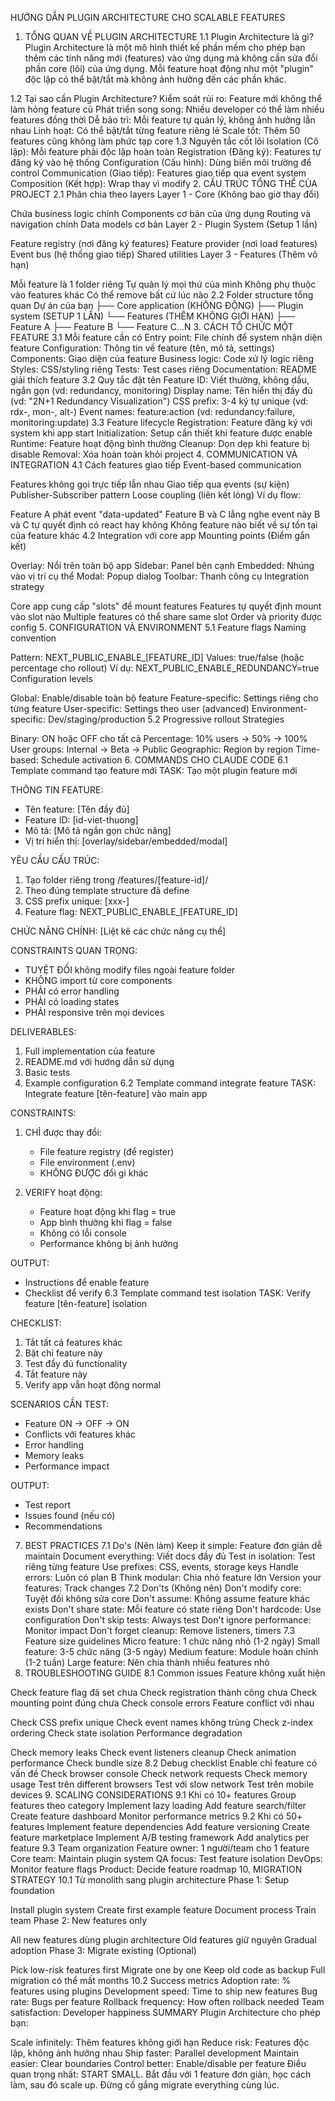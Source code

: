 HƯỚNG DẪN PLUGIN ARCHITECTURE CHO SCALABLE FEATURES
1. TỔNG QUAN VỀ PLUGIN ARCHITECTURE
1.1 Plugin Architecture là gì?
Plugin Architecture là một mô hình thiết kế phần mềm cho phép bạn thêm các tính năng mới (features) vào ứng dụng mà không cần sửa đổi phần core (lõi) của ứng dụng. Mỗi feature hoạt động như một "plugin" độc lập có thể bật/tắt mà không ảnh hưởng đến các phần khác.

1.2 Tại sao cần Plugin Architecture?
Kiểm soát rủi ro: Feature mới không thể làm hỏng feature cũ
Phát triển song song: Nhiều developer có thể làm nhiều features đồng thời
Dễ bảo trì: Mỗi feature tự quản lý, không ảnh hưởng lẫn nhau
Linh hoạt: Có thể bật/tắt từng feature riêng lẻ
Scale tốt: Thêm 50 features cũng không làm phức tạp core
1.3 Nguyên tắc cốt lõi
Isolation (Cô lập): Mỗi feature phải độc lập hoàn toàn
Registration (Đăng ký): Features tự đăng ký vào hệ thống
Configuration (Cấu hình): Dùng biến môi trường để control
Communication (Giao tiếp): Features giao tiếp qua event system
Composition (Kết hợp): Wrap thay vì modify
2. CẤU TRÚC TỔNG THỂ CỦA PROJECT
2.1 Phân chia theo layers
Layer 1 - Core (Không bao giờ thay đổi)

Chứa business logic chính
Components cơ bản của ứng dụng
Routing và navigation chính
Data models cơ bản
Layer 2 - Plugin System (Setup 1 lần)

Feature registry (nơi đăng ký features)
Feature provider (nơi load features)
Event bus (hệ thống giao tiếp)
Shared utilities
Layer 3 - Features (Thêm vô hạn)

Mỗi feature là 1 folder riêng
Tự quản lý mọi thứ của mình
Không phụ thuộc vào features khác
Có thể remove bất cứ lúc nào
2.2 Folder structure tổng quan
Dự án của bạn
├── Core application (KHÔNG ĐỘNG)
├── Plugin system (SETUP 1 LẦN)
└── Features (THÊM KHÔNG GIỚI HẠN)
    ├── Feature A
    ├── Feature B
    └── Feature C...N
3. CÁCH TỔ CHỨC MỘT FEATURE
3.1 Mỗi feature cần có
Entry point: File chính để system nhận diện feature
Configuration: Thông tin về feature (tên, mô tả, settings)
Components: Giao diện của feature
Business logic: Code xử lý logic riêng
Styles: CSS/styling riêng
Tests: Test cases riêng
Documentation: README giải thích feature
3.2 Quy tắc đặt tên
Feature ID: Viết thường, không dấu, ngắn gọn (vd: redundancy, monitoring)
Display name: Tên hiển thị đầy đủ (vd: "2N+1 Redundancy Visualization")
CSS prefix: 3-4 ký tự unique (vd: rdx-, mon-, alt-)
Event names: feature:action (vd: redundancy:failure, monitoring:update)
3.3 Feature lifecycle
Registration: Feature đăng ký với system khi app start
Initialization: Setup cần thiết khi feature được enable
Runtime: Feature hoạt động bình thường
Cleanup: Dọn dẹp khi feature bị disable
Removal: Xóa hoàn toàn khỏi project
4. COMMUNICATION VÀ INTEGRATION
4.1 Cách features giao tiếp
Event-based communication

Features không gọi trực tiếp lẫn nhau
Giao tiếp qua events (sự kiện)
Publisher-Subscriber pattern
Loose coupling (liên kết lỏng)
Ví dụ flow:

Feature A phát event "data-updated"
Feature B và C lắng nghe event này
B và C tự quyết định có react hay không
Không feature nào biết về sự tồn tại của feature khác
4.2 Integration với core app
Mounting points (Điểm gắn kết)

Overlay: Nổi trên toàn bộ app
Sidebar: Panel bên cạnh
Embedded: Nhúng vào vị trí cụ thể
Modal: Popup dialog
Toolbar: Thanh công cụ
Integration strategy

Core app cung cấp "slots" để mount features
Features tự quyết định mount vào slot nào
Multiple features có thể share same slot
Order và priority được config
5. CONFIGURATION VÀ ENVIRONMENT
5.1 Feature flags
Naming convention

Pattern: NEXT_PUBLIC_ENABLE_[FEATURE_ID]
Values: true/false (hoặc percentage cho rollout)
Ví dụ: NEXT_PUBLIC_ENABLE_REDUNDANCY=true
Configuration levels

Global: Enable/disable toàn bộ feature
Feature-specific: Settings riêng cho từng feature
User-specific: Settings theo user (advanced)
Environment-specific: Dev/staging/production
5.2 Progressive rollout
Strategies

Binary: ON hoặc OFF cho tất cả
Percentage: 10% users → 50% → 100%
User groups: Internal → Beta → Public
Geographic: Region by region
Time-based: Schedule activation
6. COMMANDS CHO CLAUDE CODE
6.1 Template command tạo feature mới
TASK: Tạo một plugin feature mới

THÔNG TIN FEATURE:
- Tên feature: [Tên đầy đủ]
- Feature ID: [id-viet-thuong]
- Mô tả: [Mô tả ngắn gọn chức năng]
- Vị trí hiển thị: [overlay/sidebar/embedded/modal]

YÊU CẦU CẤU TRÚC:
1. Tạo folder riêng trong /features/[feature-id]/
2. Theo đúng template structure đã define
3. CSS prefix unique: [xxx-]
4. Feature flag: NEXT_PUBLIC_ENABLE_[FEATURE_ID]

CHỨC NĂNG CHÍNH:
[Liệt kê các chức năng cụ thể]

CONSTRAINTS QUAN TRỌNG:
- TUYỆT ĐỐI không modify files ngoài feature folder
- KHÔNG import từ core components
- PHẢI có error handling
- PHẢI có loading states
- PHẢI responsive trên mọi devices

DELIVERABLES:
1. Full implementation của feature
2. README.md với hướng dẫn sử dụng
3. Basic tests
4. Example configuration
6.2 Template command integrate feature
TASK: Integrate feature [tên-feature] vào main app

CONSTRAINTS:
1. CHỈ được thay đổi:
   - File feature registry (để register)
   - File environment (.env)
   - KHÔNG ĐƯỢC đổi gì khác

2. VERIFY hoạt động:
   - Feature hoạt động khi flag = true
   - App bình thường khi flag = false
   - Không có lỗi console
   - Performance không bị ảnh hưởng

OUTPUT:
- Instructions để enable feature
- Checklist để verify
6.3 Template command test isolation
TASK: Verify feature [tên-feature] isolation

CHECKLIST:
1. Tắt tất cả features khác
2. Bật chỉ feature này
3. Test đầy đủ functionality
4. Tắt feature này
5. Verify app vẫn hoạt động normal

SCENARIOS CẦN TEST:
- Feature ON → OFF → ON
- Conflicts với features khác
- Error handling
- Memory leaks
- Performance impact

OUTPUT:
- Test report
- Issues found (nếu có)
- Recommendations
7. BEST PRACTICES
7.1 Do's (Nên làm)
Keep it simple: Feature đơn giản dễ maintain
Document everything: Viết docs đầy đủ
Test in isolation: Test riêng từng feature
Use prefixes: CSS, events, storage keys
Handle errors: Luôn có plan B
Think modular: Chia nhỏ feature lớn
Version your features: Track changes
7.2 Don'ts (Không nên)
Don't modify core: Tuyệt đối không sửa core
Don't assume: Không assume feature khác exists
Don't share state: Mỗi feature có state riêng
Don't hardcode: Use configuration
Don't skip tests: Always test
Don't ignore performance: Monitor impact
Don't forget cleanup: Remove listeners, timers
7.3 Feature size guidelines
Micro feature: 1 chức năng nhỏ (1-2 ngày)
Small feature: 3-5 chức năng (3-5 ngày)
Medium feature: Module hoàn chỉnh (1-2 tuần)
Large feature: Nên chia thành nhiều features nhỏ
8. TROUBLESHOOTING GUIDE
8.1 Common issues
Feature không xuất hiện

Check feature flag đã set chưa
Check registration thành công chưa
Check mounting point đúng chưa
Check console errors
Feature conflict với nhau

Check CSS prefix unique
Check event names không trùng
Check z-index ordering
Check state isolation
Performance degradation

Check memory leaks
Check event listeners cleanup
Check animation performance
Check bundle size
8.2 Debug checklist
Enable chỉ feature có vấn đề
Check browser console
Check network requests
Check memory usage
Test trên different browsers
Test với slow network
Test trên mobile devices
9. SCALING CONSIDERATIONS
9.1 Khi có 10+ features
Group features theo category
Implement lazy loading
Add feature search/filter
Create feature dashboard
Monitor performance metrics
9.2 Khi có 50+ features
Implement feature dependencies
Add feature versioning
Create feature marketplace
Implement A/B testing framework
Add analytics per feature
9.3 Team organization
Feature owner: 1 người/team cho 1 feature
Core team: Maintain plugin system
QA focus: Test feature isolation
DevOps: Monitor feature flags
Product: Decide feature roadmap
10. MIGRATION STRATEGY
10.1 Từ monolith sang plugin architecture
Phase 1: Setup foundation

Install plugin system
Create first example feature
Document process
Train team
Phase 2: New features only

All new features dùng plugin architecture
Old features giữ nguyên
Gradual adoption
Phase 3: Migrate existing (Optional)

Pick low-risk features first
Migrate one by one
Keep old code as backup
Full migration có thể mất months
10.2 Success metrics
Adoption rate: % features using plugins
Development speed: Time to ship new features
Bug rate: Bugs per feature
Rollback frequency: How often rollback needed
Team satisfaction: Developer happiness
SUMMARY
Plugin Architecture cho phép bạn:

Scale infinitely: Thêm features không giới hạn
Reduce risk: Features độc lập, không ảnh hưởng nhau
Ship faster: Parallel development
Maintain easier: Clear boundaries
Control better: Enable/disable per feature
Điều quan trọng nhất: START SMALL. Bắt đầu với 1 feature đơn giản, học cách làm, sau đó scale up. Đừng cố gắng migrate everything cùng lúc.

